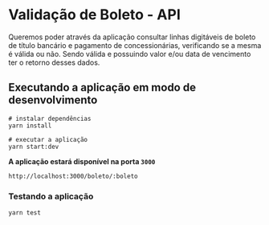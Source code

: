 # Validação de Boleto - API

Queremos poder através da aplicação consultar linhas digitáveis de boleto de título bancário e pagamento de concessionárias, verificando se a mesma é válida ou não. Sendo válida e possuindo valor e/ou data de vencimento ter o retorno desses dados.

## Executando a aplicação em modo de desenvolvimento

```
# instalar dependências
yarn install

# executar a aplicação
yarn start:dev
```

**A aplicação estará disponível na porta `3000`**

```
http://localhost:3000/boleto/:boleto
```

### Testando a aplicação

```
yarn test
```
